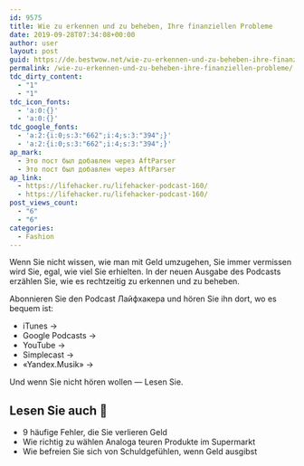 ```yaml
---
id: 9575
title: Wie zu erkennen und zu beheben, Ihre finanziellen Probleme
date: 2019-09-28T07:34:08+00:00
author: user
layout: post
guid: https://de.bestwow.net/wie-zu-erkennen-und-zu-beheben-ihre-finanziellen-probleme/
permalink: /wie-zu-erkennen-und-zu-beheben-ihre-finanziellen-probleme/
tdc_dirty_content:
  - "1"
  - "1"
tdc_icon_fonts:
  - 'a:0:{}'
  - 'a:0:{}'
tdc_google_fonts:
  - 'a:2:{i:0;s:3:"662";i:4;s:3:"394";}'
  - 'a:2:{i:0;s:3:"662";i:4;s:3:"394";}'
ap_mark:
  - Это пост был добавлен через AftParser
  - Это пост был добавлен через AftParser
ap_link:
  - https://lifehacker.ru/lifehacker-podcast-160/
  - https://lifehacker.ru/lifehacker-podcast-160/
post_views_count:
  - "6"
  - "6"
categories:
  - Fashion
---
```

<span>Wenn Sie nicht wissen, wie man mit Geld umzugehen, Sie immer vermissen wird Sie, egal, wie viel Sie erhielten. In der neuen Ausgabe des Podcasts erzählen Sie, wie es rechtzeitig zu erkennen und zu beheben.</span></p> 

Abonnieren Sie den Podcast Лайфхакера und hören Sie ihn dort, wo es bequem ist:

  * iTunes →
  * Google Podcasts →
  * YouTube →
  * Simplecast →
  * «Yandex.Musik» →

Und wenn Sie nicht hören wollen — Lesen Sie.

<div>
  <h2 class="read-also__title">
    <span>Lesen Sie auch</span> <span>💸 </span>
  </h2>
  
  <ul class="read-also__list">
    <li>
      9 häufige Fehler, die Sie verlieren Geld
    </li>
    <li>
      Wie richtig zu wählen Analoga teuren Produkte im Supermarkt
    </li>
    <li>
      Wie befreien Sie sich von Schuldgefühlen, wenn Geld ausgibst
    </li>
  </ul>
</div>